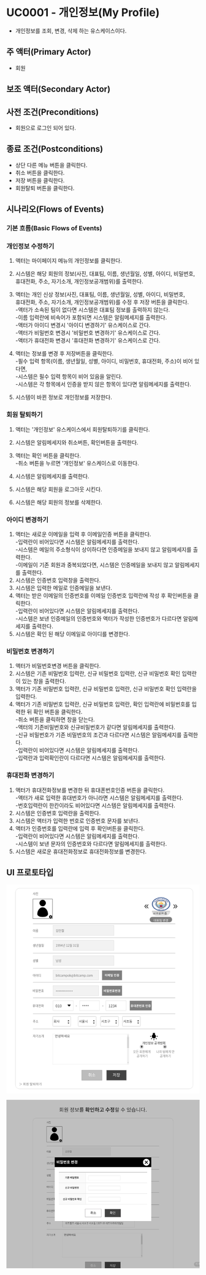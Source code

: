# UC0001 - 개인정보(My Profile)
 - 개인정보를 조회, 변경, 삭제 하는 유스케이스이다.
 
## 주 액터(Primary Actor)
 - 회원
 
## 보조 액터(Secondary Actor)
 

## 사전 조건(Preconditions)
 - 회원으로 로그인 되어 있다.

## 종료 조건(Postconditions)
 - 상단 다른 메뉴 버튼을 클릭한다.
 - 취소 버튼을 클릭한다.
 - 저장 버튼을 클릭한다.
 - 회원탈퇴 버튼을 클릭한다. 


## 시나리오(Flows of Events)

### 기본 흐름(Basic Flows of Events)

### 개인정보 수정하기
 1. 액터는 마이페이지 메뉴의 개인정보를 클릭한다.
 
 2. 시스템은 해당 회원의 정보(사진, 대표팀, 이름, 생년월일, 성별, 아이디, 비밀번호, 휴대전화, 주소, 자기소개, 개인정보공개범위)를 출력한다.

 3. 액터는 개인 신상 정보(사진, 대표팀, 이름, 생년월일, 성별, 아이디, 비밀번호, \
      휴대전화, 주소, 자기소개, 개인정보공개범위)를 수정 후 저장 버튼을 클릭한다. \
   -액터가 소속된 팀이 없다면 시스템은 대표팀 정보를 출력하지 않는다. \
   -이름 입력란에 비속어가 포함되면 시스템은 알림메세지를 출력한다. \
   -액터가 아이디 변경시 '아이디 변경하기' 유스케이스로 간다. \
   -액터가 비밀번호 변경시 '비밀번호 변경하기' 유스케이스로 간다. \
   -액터가 휴대전화 변경시 '휴대전화 변경하기' 유스케이스로 간다. 

 4. 액터는 정보를 변경 후 저장버튼을 클릭한다. \
   -필수 입력 항목(이름, 생년월일, 성별, 아이디, 비밀번호, 휴대전화, 주소)이 비어 있다면, \
   -시스템은 필수 입력 항목이 비어 있음을 알린다. \
   -시스템은 각 항목에서 인증을 받지 않은 항목이 있다면 알림메세지를 출력한다.

 5. 시스템이 바뀐 정보로 개인정보를 저장한다.



### 회원 탈퇴하기
 1. 액터는 '개인정보' 유스케이스에서 회원탈퇴하기를 클릭한다.

 2. 시스템은 알림메세지와 취소버튼, 확인버튼을 출력한다.

 3. 액터는 확인 버튼을 클릭한다. \
    -취소 버튼을 누르면 '개인정보' 유스케이스로 이동한다.
 
 4. 시스템은 알림메세지를 출력한다.

 5. 시스템은 해당 회원을 로그아웃 시킨다.

 6. 시스템은 해당 회원의 정보를 삭제한다.



### 아이디 변경하기

 1. 액터는 새로운 이메일을 입력 후 이메일인증 버튼을 클릭한다. \
    -입력란이 비어있다면 시스템은 알림메세지를 출력한다. \
    -시스템은 메일의 주소형식이 상이하다면 인증메일을 보내지 않고 알림메세지를 출력한다. \
    -이메일이 기존 회원과 중복되었다면, 시스템은 인증메일을 보내지 않고 알림메세지를 출력한다. 
 2. 시스템은 인증번호 입력창을 출력한다.
 3. 시스템은 입력한 메일로 인증메일을 보낸다.
 4. 액터는 받은 이메일의 인증번호를 이메일 인증번호 입력란에 작성 후 확인버튼을 클릭한다. \
    -입력란이 비어있다면 시스템은 알림메세지를 출력한다. \
    -시스템은 보낸 인증메일의 인증번호와 액터가 작성한 인증번호가 다르다면 알림메세지를 출력한다. 
 5. 시스템은 확인 된 해당 이메일로 아이디를 변경한다.
 

### 비밀번호 변경하기

 1. 액터가 비밀번호변경 버튼을 클릭한다. 
 2. 시스템은 기존 비밀번호 입력란, 신규 비밀번호 입력란, 신규 비밀번호 확인 입력란이 있는 창을 출력한다.
 3. 액터가 기존 비밀번호 입력란, 신규 비밀번호 입력란, 신규 비밀번호 확인 입력란을 입력한다. 
 4. 액터가 기존 비밀번호 입력란, 신규 비밀번호 입력란, 확인 입력란에 비밀번호를 입력한 뒤 확인 버튼을 클릭한다. \
    -취소 버튼을 클릭하면 창을 닫는다. \
    -액터의 기존비밀번호와 신규비밀번호가 같다면 알림메세지를 출력한다. \
    -신규 비밀번호가 기존 비밀번호의 조건과 다르다면 시스템은 알림메세지를 출력한다. \
    -입력란이 비어있다면 시스템은 알림메세지를 출력한다. \
    -입력란과 입력확인란이 다르다면 시스템은 알림메세지를 출력한다.


### 휴대전화 변경하기

 1. 액터가 휴대전화정보를 변경한 뒤 휴대폰번호인증 버튼을 클릭한다. \
    -액터가 새로 입력한 휴대번호가 아니라면 시스템은 알림메세지를 출력한다. \
    -번호입력란이 한칸이라도 비어있다면 시스템은 알림메세지를 출력한다.
 2. 시스템은 인증번호 입력란을 출력한다.
 3. 시스템은 액터가 입력한 번호로 인증번호 문자를 보낸다.
 4. 액터가 인증번호를 입력란에 입력 후 확인버튼을 클릭한다. \
    -입력란이 비어있다면 시스템은 알림메세지를 출력한다. \
    -시스템이 보낸 문자의 인증번호와 다르다면 알림메세지를 출력한다. 
 5. 시스템은 새로운 휴대전화정보로 휴대전화정보를 변경한다.




## UI 프로토타입

![개인정보 창](./myprofile.png)

![비밀번호 변경 창](./passwordCH.png)
